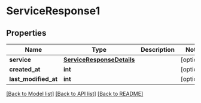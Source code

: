 # ServiceResponse1

## Properties
Name | Type | Description | Notes
------------ | ------------- | ------------- | -------------
**service** | [**ServiceResponseDetails**](ServiceResponseDetails.md) |  | [optional] 
**created_at** | **int** |  | [optional] 
**last_modified_at** | **int** |  | [optional] 

[[Back to Model list]](../README.md#documentation-for-models) [[Back to API list]](../README.md#documentation-for-api-endpoints) [[Back to README]](../README.md)

